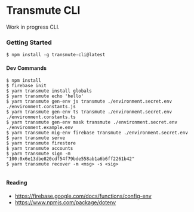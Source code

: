 # Transmute CLI 
 
Work in progress CLI. 
 
### Getting Started 
 
``` 
$ npm install -g transmute-cli@latest  
``` 
 
#### Dev Commands 
``` 
$ npm install 
$ firebase init 
$ yarn transmute install globals 
$ yarn transmute echo 'hello' 
$ yarn transmute gen-env js transmute ./environment.secret.env ./environment.constants.js 
$ yarn transmute gen-env ts transmute ./environment.secret.env ./environment.constants.ts 
$ yarn transmute gen-env mask transmute ./environment.secret.env ./environment.example.env 
$ yarn transmute mig-env firebase transmute ./environment.secret.env 
$ yarn transmute serve 
$ yarn transmute firestore 
$ yarn transmute accounts 
$ yarn transmute sign -m "100:0x6e13dbe820cdf54f79bde558ab1a6b6ff2261b42" 
$ yarn transmute recover -m <msg> -s <sig> 
 
``` 
 
#### Reading 
 
- https://firebase.google.com/docs/functions/config-env 
- https://www.npmjs.com/package/dotenv